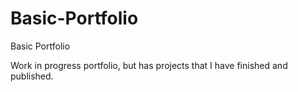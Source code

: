 # Basic-Portfolio
Basic Portfolio

Work in progress portfolio, but has projects that I have finished and published.
